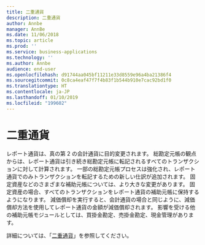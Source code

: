 ```yaml
---
title: 二重通貨
description: 二重通貨
author: Annbe
manager: AnnBe
ms.date: 11/06/2018
ms.topic: article
ms.prod: ''
ms.service: business-applications
ms.technology: ''
ms.author: Annbe
audience: end-user
ms.openlocfilehash: d91744aa045bf11211e33d8559e96a4ba21386f4
ms.sourcegitcommit: 0c8ca4eaf47f7f4b83f1b544b910e7cac92bd1f0
ms.translationtype: HT
ms.contentlocale: ja-JP
ms.lasthandoff: 01/10/2019
ms.locfileid: "199602"
---
```

#  <a name="dual-currency"></a>二重通貨

レポート通貨は、真の第 2 の会計通貨に目的変更されます。 総勘定元帳の観点からは、レポート通貨は引き続き総勘定元帳に転記されるすべてのトランザクションに対して計算されます。 一部の総勘定元帳プロセスは強化され、レポート通貨でのみトランザクションを転記するための新しい仕訳が追加されます。 固定資産などのさまざまな補助元帳については、より大きな変更があります。 固定資産の場合、すべてのトランザクションをレポート通貨の補助元帳に保持するようになります。 減価償却を実行すると、会計通貨の場合と同じように、減価償却方法を使用してレポート通貨の金額が減価償却されます。 影響を受ける他の補助元帳モジュールとしては、買掛金勘定、売掛金勘定、現金管理があります。

詳細については、「[二重通貨](https://docs.microsoft.com/en-us/dynamics365/unified-operations/financials/general-ledger/dual-currency)」を参照してください。
